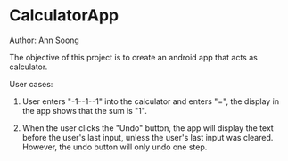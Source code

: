 # CalculatorApp

Author: Ann Soong

The objective of this project is to create an android app that acts as calculator.

User cases:

1. User enters "-1--1--1" into the calculator and enters "=", the display in the app shows that the
    sum is "1".

2. When the user clicks the "Undo" button, the app will display the text before the user's last
    input, unless the user's last input was cleared. However, the undo button will only undo one
    step.
